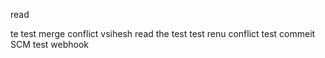 read 


te test
merge conflict vsihesh
read the test
test renu conflict
test commeit SCM
test webhook
